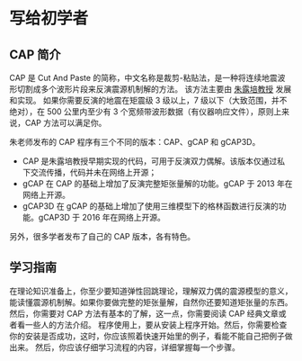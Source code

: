 # 写给初学者

## CAP 简介

CAP 是 Cut And Paste 的简称，中文名称是裁剪-粘贴法，是一种将连续地震波形切割成多个波形片段来反演震源机制解的方法。
该方法主要由 [朱露培教授](http://www.eas.slu.edu/People/LZhu/home.html) 发展和实现。
如果你需要反演的地震在矩震级 3 级以上，7 级以下（大致范围，并不绝对），在 500 公里内至少有 3 个宽频带波形数据（有仪器响应文件），原则上来说，CAP 方法可以满足你。

朱老师发布的 CAP 程序有三个不同的版本：CAP、gCAP 和 gCAP3D。

- CAP 是朱露培教授早期实现的代码，可用于反演双力偶解。该版本仅通过私下交流传播，代码并未在网络上开源；
- gCAP 在 CAP 的基础上增加了反演完整矩张量解的功能。gCAP 于 2013 年在网络上开源。
- gCAP3D 在 gCAP 的基础上增加了使用三维模型下的格林函数进行反演的功能。gCAP3D 于 2016 年在网络上开源。

另外，很多学者发布了自己的 CAP 版本，各有特色。

## 学习指南

在理论知识准备上，你至少要知道弹性回跳理论，理解双力偶的震源模型的意义，能读懂震源机制解。如果你要做完整的矩张量解，自然你还要知道矩张量的东西。
然后，你需要对 CAP 方法有基本的了解，这一点，你需要阅读 CAP 经典文章或者看一些人的方法介绍。
程序使用上，要从安装上程序开始。然后，你需要检查你的安装是否成功，这时，你应该照着快速开始里的例子，看能不能自己把例子做出来。
然后，你应该仔细学习流程的内容，详细掌握每一个步骤。
